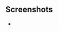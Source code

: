 ## Screenshots
<div align="center">    
    <ul>
        <li><img src="https://github.com/FikretGezer/Chat-App-with-React-and-NodeJs/assets/64322071/3a9d65e8-3326-4312-9aff-980942bef1ba" alt="" /></li>    
    </ul>
    
</div>
<div align="center">    
    <img src="https://github.com/FikretGezer/Chat-App-with-React-and-NodeJs/assets/64322071/f7cca704-b0e9-4f79-a743-a8c8742b53ea" alt="" />
</div>
<div align="center">    
    <img src="https://github.com/FikretGezer/Chat-App-with-React-and-NodeJs/assets/64322071/03bb38f0-097c-47f7-96da-5497a70ffb96" alt="" />
</div>
